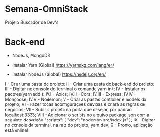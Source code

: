 # Semana-OmniStack

Projeto Buscador de Dev's

# Back-end
- NodeJs, MongoDB

- Instalar Yarn (Global)
https://yarnpkg.com/lang/en/
- Instalar NodeJs (Global)
https://nodejs.org/en/

I - Criar uma pasta do projeto; 
II - Criar uma pasta do back-end do projeto;
III - Digitar no console do terminal o comando yarn init;
IV - Instalar os pacotes(yarn add <pacote>):
  IV.I - Axios;
  IV.II - Cors;
  IV.III - Express;
  IV.IV - Mongoose;
  IV.V - Nodemon;
V - Criar as pastas controller e models do projeto;
VI - Fazer todas aconfigurações devidas e criara as regras de negócios;
VII - Subir o projeto na porta que desejar, por padrão localhost:3333;
VIII - Adicionar o scripts no arquivo package.json com a seguinte descrição "scripts": {
  "dev": "nodemon src/index.js"
};
IX - Digitar no console do terminal, na raiz do projeto, yarn dev;
X - Pronto, aplicação está online!
